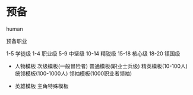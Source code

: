 # 预备


human

预备职业



1-5 学徒级
1-4 职业级
5-9 中坚级
10-14 精锐级
15-18 核心级
18-20 镇国级

- 人物模板
次级模板(一般冒险者)
普通模板(职业士兵级)
精英模板(10-100人)
统领模板(100-1000人)
领袖模板(1000职业者领袖)

- 英雄模板
主角特殊模板
